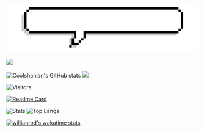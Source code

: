 ![](https://github.com/Coolshanlan/Coolshanlan/blob/main/Image/Introduction.gif?raw=true)

![](https://github-profile-summary-cards.vercel.app/api/cards/profile-details?username=Coolshanlan&theme=nord_dark)

![Coolshanlan's GitHub stats](https://github-readme-stats.vercel.app/api?username=Coolshanlan&theme=vue&show_icons=true&bg_color=0D1120&text_color=ccc&include_all_commits=true&border_radius=15)
![](https://github-profile-summary-cards.vercel.app/api/cards/most-commit-language?username=Coolshanlan&theme=nord_dark)

![Visitors](https://estruyf-github.azurewebsites.net/api/VisitorHit?user=Coolshanlan&countColor=rgb(55,154,110))

[![Readme Card](https://github-readme-stats.vercel.app/api/pin/?username=Coolshanlan&repo=HighlightTranslator&theme=vue&show_icons=true&bg_color=000&text_color=ccc&include_all_commits=true&border_radius=15&hide_border=true)](https://github.com/Coolshanlan/HighlightTranslator)


![Stats](https://github-readme-stats.vercel.app/api?username=Coolshanlan&border_radius=0&icon_color=0aa&bg_color=000&text_color=ccc&title_color=FCE928&show_icons=true&count_private=true&hide_border=true&include_all_commits=true&hide_title=true)
![Top Langs](https://github-readme-stats.vercel.app/api/top-langs/?username=Coolshanlan&layout=compact&hide=HTML,CSS&bg_color=000&title_color=FCE928&show_icons=true&count_private=true&hide_border=true&include_all_commits=true&text_color=fff&langs_count=8&border_radius=0&exclude_repo=bert-named-entity-recognition)

[![willianrod's wakatime stats](https://github-readme-stats.vercel.app/api/wakatime?username=Coolshanlan)](https://github.com/anuraghazra/github-readme-stats)

